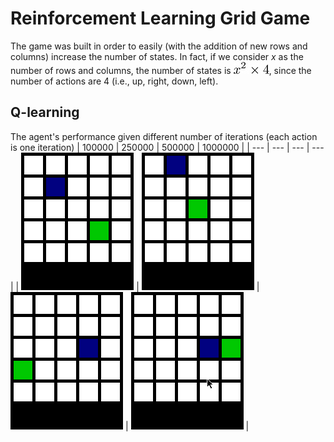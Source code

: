 # Reinforcement Learning Grid Game

The game was built in order to easily (with the addition of new rows and columns) increase the number of states. In fact, if we consider *x* as the number of rows and columns, the number of states is ![](images/states.png), since the number of actions are 4 (i.e., up, right, down, left).


## Q-learning
The agent's performance given different number of iterations (each action is one iteration)
| 100000 | 250000 | 500000 | 1000000 |
| --- | --- | --- | --- |
| ![](images/100000.gif) | ![](images/250000.gif) | ![](images/500000.gif) | ![](images/1000000.gif) | 
 
